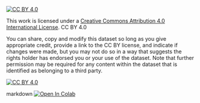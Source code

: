 [![CC BY 4.0][cc-by-shield]][cc-by]

This work is licensed under a
[Creative Commons Attribution 4.0 International License][cc-by].
CC BY 4.0

You can share, copy and modify this dataset so long as you give appropriate credit, 
provide a link to the CC BY license, and indicate if changes were made, but you 
may not do so in a way that suggests the rights holder has endorsed you or your 
use of the dataset. Note that further permission may be required for any content 
within the dataset that is identified as belonging to a third party.

[![CC BY 4.0][cc-by-image]][cc-by]

[cc-by]: http://creativecommons.org/licenses/by/4.0/
[cc-by-image]: https://i.creativecommons.org/l/by/4.0/88x31.png
[cc-by-shield]: https://img.shields.io/badge/License-CC%20BY%204.0-lightgrey.svg


markdown
[![Open In Colab](https://colab.research.google.com/assets/colab-badge.svg)](https://colab.research.google.com/github/googlecolab/colabtools/blob/master/notebooks/WWTP_analysis.ipynb)
